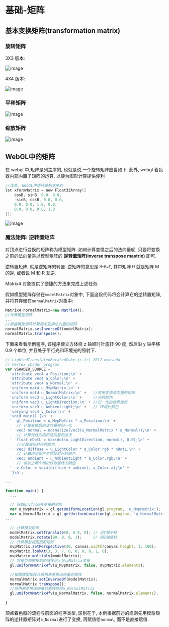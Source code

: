 # 基础-矩阵


## 基本变换矩阵(transformation matrix)

### 旋转矩阵

3X3 版本:

![image](/assets/2021-4-22/_20190811185502.png)

4X4 版本:

![image](/assets/2021-4-22/_20190811185653.png)

### 平移矩阵

![image](/assets/2021-4-22/_20190811185630.png)

### 缩放矩阵

![image](/assets/2021-4-22/_20190811190843.png)

## WebGL中的矩阵

在 webgl 中,矩阵是列主序的, 也就是说,一个旋转矩阵应当如下. 此外, webgl 着色器内部内置了矩阵的运算, 以便为图形计算提供便利

```c
//注意. WebGL中矩阵是列主序的
let xformMatrix = new Float32Array([
    cosB, sinB, 0.0, 0.0,
    -sinB, cosB, 0.0, 0.0,
    0.0, 0.0, 1.0, 0.0,
    0.0, 0.0, 0.0, 1.0
]);
```

![image](/assets/2021-4-22/_20190811190136.png)

### 魔法矩阵: 逆转置矩阵

对顶点进行变换的矩阵称为模型矩阵. 如何计算变换之后的法向量呢, 只要将变换之前的法向量乘以模型矩阵的 **逆转置矩阵(inverse transpose mastrix)** 即可.

逆转置矩阵, 就是逆矩阵的转置. 逆矩阵的意思是 `M*R=E`, 其中矩阵 R 就是矩阵 M 的逆, 或者说 M 和 R 互逆.

Matrix4 对象提供了便捷的方法来完成上述任务:

假如模型矩阵存储在`modelMatrix`对象中, 下面这段代码将会计算它的逆转置矩阵, 并将其存储在`normalMatrix`对象中:

```js
Matrix4 normalMatrix=new Matrix4();
//计算模型矩阵
...
//根据模型矩阵计算用来变换法向量的矩阵
normalMatrix.setInverseOf(modelMatrix);
normalMatrix.transpose();
```

下面来看看示例程序, 该程序使立方体绕 z 轴顺时针旋转 90 度, 然后沿 y 轴平移 0.9 个单位, 并且处于平行光和环境光的照射下.

```js
// LightedTranslatedRotatedCube.js (c) 2012 matsuda
// Vertex shader program
var VSHADER_SOURCE =
  'attribute vec4 a_Position;\n' +
  'attribute vec4 a_Color;\n' +
  'attribute vec4 a_Normal;\n' +
  'uniform mat4 u_MvpMatrix;\n' +
  'uniform mat4 u_NormalMatrix;\n' +   //用来变换法向量的矩阵
  'uniform vec3 u_LightColor;\n' +     //光的颜色
  'uniform vec3 u_LightDirection;\n' + //归一化的世界坐标
  'uniform vec3 u_AmbientLight;\n' +   // 环境光颜色
  'varying vec4 v_Color;\n' +
  'void main() {\n' +
  '  gl_Position = u_MvpMatrix * a_Position;\n' +
     // 计算变换后的法向量并归一化
  '  vec3 normal = normalize(vec3(u_NormalMatrix * a_Normal));\n' +
     // 计算光线方向和法向量的点击
  '  float nDotL = max(dot(u_LightDirection, normal), 0.0);\n' +
     //计算漫反射光的颜色
  '  vec3 diffuse = u_LightColor * a_Color.rgb * nDotL;\n' +
     // 计算环境光产生的反射光的颜色
  '  vec3 ambient = u_AmbientLight * a_Color.rgb;\n' +
     // 将以上两个相加作为最终的颜色
  '  v_Color = vec4(diffuse + ambient, a_Color.a);\n' +
  '}\n';

...

function main() {
  ...

  // 获取unifrom等变量的地址
  var u_MvpMatrix = gl.getUniformLocation(gl.program, 'u_MvpMatrix');
  var u_NormalMatrix = gl.getUniformLocation(gl.program, 'u_NormalMatrix');
...

  // 计算模型矩阵
  modelMatrix.setTranslate(0, 0.9, 0); // 沿Y轴平移
  modelMatrix.rotate(90, 0, 0, 1);     // 绕Z轴旋转
  // 计算模型视图投影矩阵
  mvpMatrix.setPerspective(30, canvas.width/canvas.height, 1, 100);
  mvpMatrix.lookAt(3, 3, 7, 0, 0, 0, 0, 1, 0);
  mvpMatrix.multiply(modelMatrix);
  // 将模型视图投影矩阵传给u_MvpMatrix变量
  gl.uniformMatrix4fv(u_MvpMatrix, false, mvpMatrix.elements);

  //根据模型矩阵计算用来变换法向量的矩阵
  normalMatrix.setInverseOf(modelMatrix);
  normalMatrix.transpose();
  //将用来变换法向量的矩阵传给u_NormalMatrix
  gl.uniformMatrix4fv(u_NormalMatrix, false, normalMatrix.elements);
...
}
```

顶点着色器的流程与前面的程序类型, 区别在于, 本例根据前述的规则先用模型矩阵的逆转置矩阵对`a_Normal`进行了变换, 再赋值给`normal`, 而不是直接赋值.

